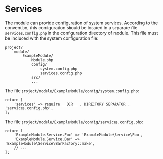 Services
========

The module can provide configuration of system services. According to the
convention, this configuration should be located in a separate file
`services.config.php` in the configuration directory of module. This file must
be included with the system configuration file:
```
project/
    module/
        ExampleModule/
            Module.php
            config/
                system.config.php
                services.config.php
            src/
            ...
```

The file `project/module/ExampleModule/config/system.config.php`:
```
return [
    'services' => require __DIR__ . DIRECTORY_SEPARATOR . 'services.config.php',
];
```

The file `project/module/ExampleModule/config/services.config.php`:
```
return [
    'ExampleModule.Service.Foo' => 'ExampleModule\Service\Foo',
    'ExampleModule.Service.Bar' => 'ExampleModule\Service\BarFactory::make',
    // ...
];
```
